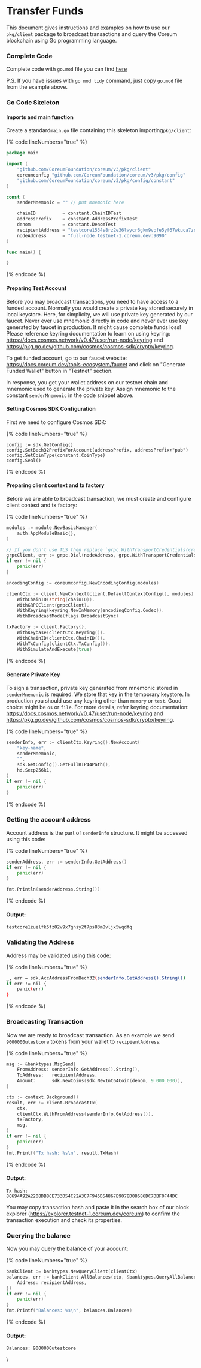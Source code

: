 # Transfer Funds

This document gives instructions and examples on how to use our `pkg/client` package to broadcast transactions and query the Coreum blockchain using Go programming language.

### Complete Code <a href="#complete-code" id="complete-code"></a>

Complete code with `go.mod` file you can find [here](https://github.com/CoreumFoundation/tutorials/tree/main/go/transfer-funds)

P.S. If you have issues with `go mod tidy` command, just copy `go.mod` file from the example above.

### Go Code Skeleton <a href="#go-code-skeleton" id="go-code-skeleton"></a>

#### Imports and main function <a href="#imports-and-main-function" id="imports-and-main-function"></a>

Create a standard`main.go` file containing this skeleton importing`pkg/client`:

{% code lineNumbers="true" %}
```go
package main

import (
	"github.com/CoreumFoundation/coreum/v3/pkg/client"
    coreumconfig "github.com/CoreumFoundation/coreum/v3/pkg/config"
	"github.com/CoreumFoundation/coreum/v3/pkg/config/constant"
)

const (
	senderMnemonic = "" // put mnemonic here

	chainID          = constant.ChainIDTest
	addressPrefix    = constant.AddressPrefixTest
	denom            = constant.DenomTest
	recipientAddress = "testcore1534s8rz2e36lwycr6gkm9vpfe5yf67wkuca7zs"
	nodeAddress      = "full-node.testnet-1.coreum.dev:9090"
)

func main() {

}
```
{% endcode %}

#### Preparing Test Account <a href="#preparing-test-account" id="preparing-test-account"></a>

Before you may broadcast transactions, you need to have access to a funded account. Normally you would create a private key stored securely in local keystore. Here, for simplicity, we will use private key generated by our faucet. Never ever use mnemonic directly in code and never ever use key generated by faucet in production. It might cause complete funds loss! Please reference keyring documentation to learn on using keyring: https://docs.cosmos.network/v0.47/user/run-node/keyring and https://pkg.go.dev/github.com/cosmos/cosmos-sdk/crypto/keyring.

To get funded account, go to our faucet website: https://docs.coreum.dev/tools-ecosystem/faucet and click on "Generate Funded Wallet" button in "Testnet" section.

In response, you get your wallet address on our testnet chain and mnemonic used to generate the private key. Assign mnemonic to the constant `senderMnemonic` in the code snippet above.

#### Setting Cosmos SDK Configuration <a href="#setting-cosmos-sdk-configuration" id="setting-cosmos-sdk-configuration"></a>

First we need to configure Cosmos SDK:

{% code lineNumbers="true" %}
```
config := sdk.GetConfig()
config.SetBech32PrefixForAccount(addressPrefix, addressPrefix+"pub")
config.SetCoinType(constant.CoinType)
config.Seal()
```
{% endcode %}

#### Preparing client context and tx factory <a href="#preparing-client-context-and-tx-factory" id="preparing-client-context-and-tx-factory"></a>

Before we are able to broadcast transaction, we must create and configure client context and tx factory:

{% code lineNumbers="true" %}
```go
modules := module.NewBasicManager(
    auth.AppModuleBasic{},
)

// If you don't use TLS then replace `grpc.WithTransportCredentials(credentials.NewTLS(&tls.Config{MinVersion: tls.VersionTLS12}))` with `grpc.WithInsecure()`
grpcClient, err := grpc.Dial(nodeAddress, grpc.WithTransportCredentials(credentials.NewTLS(&tls.Config{MinVersion: tls.VersionTLS12})))
if err != nil {
    panic(err)
}

encodingConfig := coreumconfig.NewEncodingConfig(modules)

clientCtx := client.NewContext(client.DefaultContextConfig(), modules).
    WithChainID(string(chainID)).
    WithGRPCClient(grpcClient).
    WithKeyring(keyring.NewInMemory(encodingConfig.Codec)).
	WithBroadcastMode(flags.BroadcastSync)

txFactory := client.Factory{}.
    WithKeybase(clientCtx.Keyring()).
    WithChainID(clientCtx.ChainID()).
    WithTxConfig(clientCtx.TxConfig()).
    WithSimulateAndExecute(true)
```
{% endcode %}

#### Generate Private Key <a href="#generate-private-key" id="generate-private-key"></a>

To sign a transaction, private key generated from mnemonic stored in `senderMnemonic` is required. We store that key in the temporary keystore. In production you should use any keyring other than `memory` or `test`. Good choice might be `os` or `file`. For more details, refer keyring documentation: https://docs.cosmos.network/v0.47/user/run-node/keyring and https://pkg.go.dev/github.com/cosmos/cosmos-sdk/crypto/keyring.

{% code lineNumbers="true" %}
```go
senderInfo, err := clientCtx.Keyring().NewAccount(
    "key-name",
    senderMnemonic,
    "",
    sdk.GetConfig().GetFullBIP44Path(),
    hd.Secp256k1,
)
if err != nil {
    panic(err)
}
```
{% endcode %}

### Getting the account address <a href="#getting-the-account-address" id="getting-the-account-address"></a>

Account address is the part of `senderInfo` structure. It might be accessed using this code:

{% code lineNumbers="true" %}
```go
senderAddress, err := senderInfo.GetAddress()
if err != nil {
	panic(err)
}

fmt.Println(senderAddress.String())
```
{% endcode %}

#### Output:

```
testcore1zuelfk5fz02v9x7gnsy2t7ps83m8vljx5wqdfq
```

### Validating the Address <a href="#validating-the-address" id="validating-the-address"></a>

Address may be validated using this code:

{% code lineNumbers="true" %}
```sh
_, err = sdk.AccAddressFromBech32(senderInfo.GetAddress().String())
if err != nil {
    panic(err)
}
```
{% endcode %}

### Broadcasting Transaction <a href="#broadcasting-transaction" id="broadcasting-transaction"></a>

Now we are ready to broadcast transaction. As an example we send `9000000utestcore` tokens from your wallet to `recipientAddress`:

{% code lineNumbers="true" %}
```go
msg := &banktypes.MsgSend{
    FromAddress: senderInfo.GetAddress().String(),
    ToAddress:   recipientAddress,
    Amount:      sdk.NewCoins(sdk.NewInt64Coin(denom, 9_000_000)),
}

ctx := context.Background()
result, err := client.BroadcastTx(
    ctx,
    clientCtx.WithFromAddress(senderInfo.GetAddress()),
    txFactory,
    msg,
)
if err != nil {
    panic(err)
}
fmt.Printf("Tx hash: %s\n", result.TxHash)
```
{% endcode %}

#### Output:

```
Tx hash: 8C694A92A2208DB8CE733D54C22A3C7F945D54867B9078D08686DC7DBF0F44DC
```

You may copy transaction hash and paste it in the search box of our block explorer (https://explorer.testnet-1.coreum.dev/coreum) to confirm the transaction execution and check its properties.

### Querying the balance <a href="#querying-the-balance" id="querying-the-balance"></a>

Now you may query the balance of your account:

{% code lineNumbers="true" %}
```go
bankClient := banktypes.NewQueryClient(clientCtx)
balances, err := bankClient.AllBalances(ctx, &banktypes.QueryAllBalancesRequest{
    Address: recipientAddress,
})
if err != nil {
    panic(err)
}
fmt.Printf("Balances: %s\n", balances.Balances)
```
{% endcode %}

#### Output:

```
Balances: 9000000utestcore
```

\
